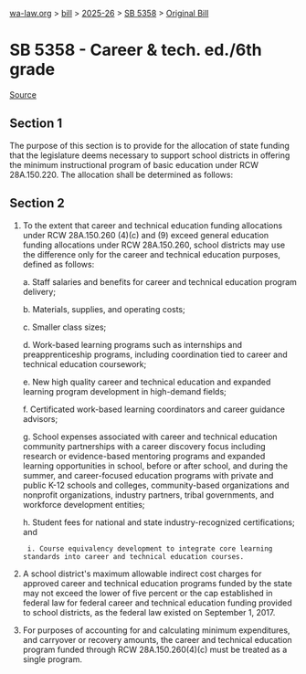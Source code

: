 [wa-law.org](/) > [bill](/bill/) > [2025-26](/bill/2025-26/) > [SB 5358](/bill/2025-26/sb/5358/) > [Original Bill](/bill/2025-26/sb/5358/1/)

# SB 5358 - Career & tech. ed./6th grade

[Source](http://lawfilesext.leg.wa.gov/biennium/2025-26/Pdf/Bills/Senate%20Bills/5358.pdf)

## Section 1
The purpose of this section is to provide for the allocation of state funding that the legislature deems necessary to support school districts in offering the minimum instructional program of basic education under RCW 28A.150.220. The allocation shall be determined as follows:

## Section 2
1. To the extent that career and technical education funding allocations under RCW 28A.150.260 (4)(c) and (9) exceed general education funding allocations under RCW 28A.150.260, school districts may use the difference only for the career and technical education purposes, defined as follows:

    a. Staff salaries and benefits for career and technical education program delivery;

    b. Materials, supplies, and operating costs;

    c. Smaller class sizes;

    d. Work-based learning programs such as internships and preapprenticeship programs, including coordination tied to career and technical education coursework;

    e. New high quality career and technical education and expanded learning program development in high-demand fields;

    f. Certificated work-based learning coordinators and career guidance advisors;

    g. School expenses associated with career and technical education community partnerships with a career discovery focus including research or evidence-based mentoring programs and expanded learning opportunities in school, before or after school, and during the summer, and career-focused education programs with private and public K-12 schools and colleges, community-based organizations and nonprofit organizations, industry partners, tribal governments, and workforce development entities;

    h. Student fees for national and state industry-recognized certifications; and

        i. Course equivalency development to integrate core learning standards into career and technical education courses.

2. A school district's maximum allowable indirect cost charges for approved career and technical education programs funded by the state may not exceed the lower of five percent or the cap established in federal law for federal career and technical education funding provided to school districts, as the federal law existed on September 1, 2017.

3. For purposes of accounting for and calculating minimum expenditures, and carryover or recovery amounts, the career and technical education program funded through RCW 28A.150.260(4)(c) must be treated as a single program.

